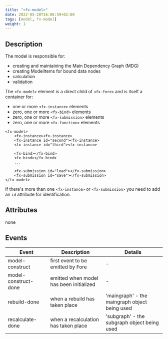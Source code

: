 ```yaml
---
title: "<fx-model>"
date: 2022-05-20T16:08:59+02:00
tags: [model, fx-model]
weight: 1
---
```

## Description

The model is responsible for:
* creating and maintaining the Main Dependency Graph (MDG)
* creating ModelItems for bound data nodes
* calculation 
* validation

The `<fx-model>` element is a direct child of `<fx-fore>` and is itself a container for:
* one or more `<fx-instance>` elements
* zero, one or more `<fx-bind>` elements
* zero, one or more `<fx-submission>` elements
* zero, one or more `<fx-function>` elements

```
<fx-model>
    <fx-instance><fx-instance>
    <fx-instance id="second"><fx-instance>
    <fx-instance id="third"><fx-instance>
    
    <fx-bind></fx-bind>
    <fx-bind></fx-bind>
    ...
    
    <fx-submission id="load"></fx-submission>
    <fx-submission id="save"></fx-submission>
</fx-model>
```

If there's more than one `<fx-instance>` or `<fx-submission>` you need
to add an `id` attribute for identification.

## Attributes

none

## Events

| Event | Description | Details
| ------------ | --- | --- |
| model-construct | first event to be emitted by Fore | - |
| model-construct-done | emitted when model has been initialized | - |
| rebuild-done | when a rebuild has taken place | 'maingraph' - the maingraph object being used
| recalculate-done | when a recalculation has taken place | 'subgraph' - the subgraph object being used